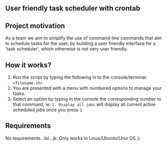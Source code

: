 User friendly task scheduler with __crontab__
--

Project motivation
--

As a team we aim to simplify the use of command-line commands that aim to schedule tasks for the user, by building a user friendly interface for a 'task scheduler', which otherwise is not very user friendly. 

How it works?
--

1. Run the script by typing the following in to the console/terminal: ```<filename.sh>```
2. You are presented with a menu with numbered options to manage your tasks.
3. Select an option by typing in the console the corresponding number to that command, ie: ```1. Display all jobs``` will display all current active scheduled jobs once you press ```1```


Requirements
--

No requirements...lol...jk. Only works in Linux/Ubuntu/Unix OS ;)
